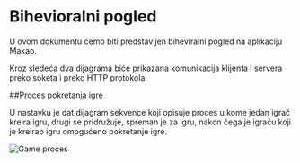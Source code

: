 Bihevioralni pogled
=============

U ovom dokumentu ćemo biti predstavljen biheviralni pogled na aplikaciju Makao.

Kroz sledeća dva dijagrama biće prikazana komunikacija klijenta i servera preko soketa i preko HTTP protokola. 

##Proces pokretanja igre

U nastavku je dat dijagram sekvence koji opisuje proces u kome jedan igrač kreira igru, drugi se pridružuje, spreman je za igru, nakon čega je igraču koji je kreirao igru omogućeno pokretanje igre.

![Game proces](images/game-process.png)